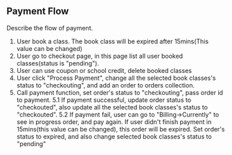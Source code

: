 ## Payment Flow

Describe the flow of payment.

1. User book a class. The book class will be expired after 15mins(This value can be changed)  
2. User go to checkout page, in this page list all user booked classes(status is "pending").
3. User can use coupon or school credit, delete booked classes
4. User click "Process Payment", change all the selected book classes's status to "checkouting", and add an order to orders collection. 
5. Call payment function, set order's status to "checkouting", pass order id to payment.
5.1 If payment successful, update order status to "checkouted", also update all the selected book classes's status to "checkouted".
5.2 If payment fail, user can go to "Billing->Currently" to see in progress order, and pay again. If user didn't finish payment in 15mins(this value can be changed), this order will be expired. Set order's status to expired, and also change selected book classes's status to "pending"
